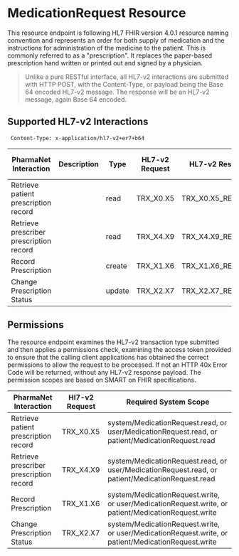 # MedicationRequest Resource

This resource endpoint is following  HL7 FHIR version 4.0.1 resource naming convention and represents an order for both supply of medication and the instructions for administration of the medicine to the patient. This is commonly referred to as a "prescription".  It replaces the paper-based prescription hand written or printed out and signed by a physician.

> Unlike a pure RESTful interface, all HL7-v2 interactions are submitted with HTTP POST, with the Content-Type, or payload being the Base 64 encoded HL7-v2 message. The response will be an HL7-v2 message, again Base 64 encoded. 

## Supported HL7-v2 Interactions

```code
 Content-Type: x-application/hl7-v2+er7+b64
 ```

| PharmaNet Interaction | Description |  Type | HL7-v2 Request | HL7-v2 Response |  HTTP Request Action |
| ------ | ------ | ------ | ------ | ---- | ----- |
| Retrieve patient prescription record | | read | TRX_X0.X5 | TRX_X0.X5_RESPONSE |  POST |
| Retrieve prescriber prescription record | | read | TRX_X4.X9 | TRX_X4.X9_RESPONSE | POST |
| Record Prescription | | create | TRX_X1.X6 | TRX_X1.X6_RESPONSE | POST |
| Change Prescription Status | | update | TRX_X2.X7 | TRX_X2.X7_RESPONSE | POST |

## Permissions

The resource endpoint examines the HL7-v2 transaction type submitted and then applies a permissions check, examining the access token provided to ensure that the calling client applications has obtained the correct permissions to allow the request to be processed. If not an HTTP 40x Error Code will be returned, without any HL7-v2 response payload. The permission scopes are based on SMART on FHIR specifications.

| PharmaNet Interaction |  Hl7-v2 Request | Required System Scope |
| ------ | ------ | ------ |
| Retrieve patient prescription record | TRX_X0.X5 | system/MedicationRequest.read, or user/MedicationRequest.read, or patient/MedicationRequest.read |
| Retrieve prescriber prescription record | TRX_X4.X9 |  system/MedicationRequest.read, or user/MedicationRequest.read, or patient/MedicationRequest.read |
| Record Prescription | TRX_X1.X6 | system/MedicationRequest.write, or user/MedicationRequest.write, or patient/MedicationRequest.write |
| Change Prescription Status | TRX_X2.X7 | system/MedicationRequest.write, or user/MedicationRequest.write, or patient/MedicationRequest.write |
